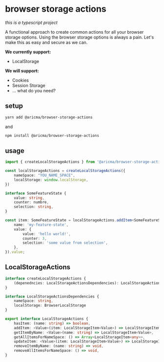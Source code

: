 # browser storage actions
*this is a typescript project*

A functional approach to create common actions for all your browser storage options.
Using the browser storage options is always a pain. Let's make this as easy and secure as we can.


**We currently support:**
- LocalStorage

**We will support:**
- Cookies
- Session Storage
- ... what do you need?


## setup
```bash
yarn add @aricma/browser-storage-actions
```
and
```bash
npm install @aricma/browser-storage-actions
```


## usage
```typescript
import { createLocalStorageActions } from '@aricma/browser-storage-actions';

const localStorageActions = createLocalStorageActions({
    nameSpace: "YOU_NAME_SPACE",
    localStorage: window.localStorage,
})

interface SomeFeatureState {
    value: string,
    counter: numbre,
    selection: string,
}

const item: SomeFeatureState = localStorageActions.addItem<SomeFeatureState>({
    name: 'my-feature-state',
    value: {
        value: 'hello world!',
        counter: 3,
        selection: 'some value from selection',
    },
}).value;
```


## LocalStorageActions

```typescript
interface createLocalStorageActions {
    (depenedncies: LocalStorageActionsDependencies): LocalStorageActions
}

interface LocalStorageActionsDependencies {
    nameSpace: string,
    localStorage: BrowserLocalStorage
}

export interface LocalStorageActions {
    hasItem: (name: string) => boolean,
    addItem: <Value>(item: LocalStorageItem<Value>) => LocalStorageItem<Value>,
    getItemByName: <Value>(name: string) => LocalStorageItem<Value>,
    getAllItemsForNameSpace: () => Array<LocalStorageItem<any>>,
    updateItem: <Value>(item: LocalStorageItem<Value>) => LocalStorageItem<Value>,
    removeItemByName: (name: string) => void,
    removeAllItemsForNameSpace: () => void,
}
```
